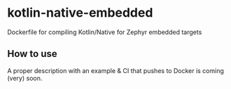 # kotlin-native-embedded
Dockerfile for compiling Kotlin/Native for Zephyr embedded targets

## How to use

A proper description with an example & CI that pushes to Docker is coming (very) soon.
